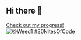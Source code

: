 ## Hi there 👋

<!--
**Weed1/Weed1** is a ✨ _special_ ✨ repository because its `README.md` (this file) appears on your GitHub profile.

Here are some ideas to get you started:

- 🔭 I’m currently working on ...
- 🌱 I’m currently learning ...
- 👯 I’m looking to collaborate on ...
- 🤔 I’m looking for help with ...
- 💬 Ask me about ...
- 📫 How to reach me: ...
- 😄 Pronouns: ...
- ⚡ Fun fact: ...
-->
  [Check out my progress!](https://www.codedex.io/@Weed1/30-nites-of-code)  
  ![@Weed1 #30NitesOfCode](https://www.codedex.io/api/petStatus?user=Weed1)
